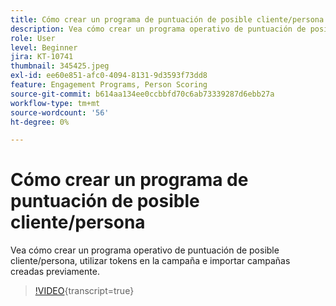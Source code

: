 ```yaml
---
title: Cómo crear un programa de puntuación de posible cliente/persona
description: Vea cómo crear un programa operativo de puntuación de posible cliente/persona, utilizar tokens en la campaña e importar campañas creadas previamente.
role: User
level: Beginner
jira: KT-10741
thumbnail: 345425.jpeg
exl-id: ee60e851-afc0-4094-8131-9d3593f73dd8
feature: Engagement Programs, Person Scoring
source-git-commit: b614aa134ee0ccbbfd70c6ab73339287d6ebb27a
workflow-type: tm+mt
source-wordcount: '56'
ht-degree: 0%

---
```


# Cómo crear un programa de puntuación de posible cliente/persona

Vea cómo crear un programa operativo de puntuación de posible cliente/persona, utilizar tokens en la campaña e importar campañas creadas previamente.

>[!VIDEO](https://video.tv.adobe.com/v/3412238/?quality=12&learn=on&captions=spa){transcript=true}
